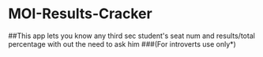# MOI-Results-Cracker

##This app lets you know any third sec student's seat num and results/total percentage with out the need to ask him
###(For introverts use only*)
